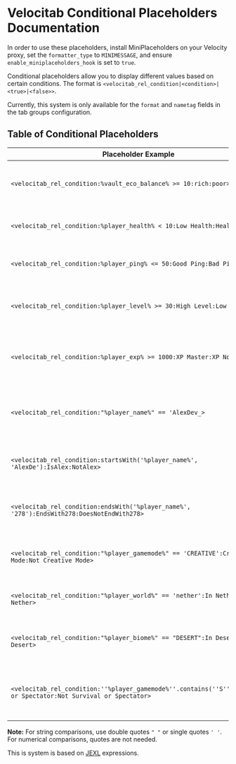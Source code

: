 # Velocitab Conditional Placeholders Documentation

In order to use these placeholders, install MiniPlaceholders on your Velocity proxy, set the `formatter_type`
to `MINIMESSAGE`, and ensure `enable_miniplaceholders_hook` is set to `true`.

Conditional placeholders allow you to display different values based on certain conditions. The format
is `<velocitab_rel_condition|<condition>|<true>|<false>>`.

Currently, this system is only available for the `format` and `nametag` fields in the tab groups configuration.

## Table of Conditional Placeholders

| Placeholder Example                                                                                                | Description                                                                                                                         | Example Output                                         |
|--------------------------------------------------------------------------------------------------------------------|-------------------------------------------------------------------------------------------------------------------------------------|--------------------------------------------------------|
| `<velocitab_rel_condition:%vault_eco_balance% >= 10:rich:poor>`                                                    | Checks if the player's vault balance is greater than or equal to 10. If true, displays "rich", else "poor".                         | `rich` or `poor`                                       |
| `<velocitab_rel_condition:%player_health% < 10:Low Health:Healthy>`                                                | Checks if the player's health is below 10. If true, displays "Low Health", else "Healthy".                                          | `Low Health` or `Healthy`                              |
| `<velocitab_rel_condition:%player_ping% <= 50:Good Ping:Bad Ping>`                                                 | Checks if the player's ping is 50 or below. If true, displays "Good Ping", else "Bad Ping".                                         | `Good Ping` or `Bad Ping`                              |
| `<velocitab_rel_condition:%player_level% >= 30:High Level:Low Level>`                                              | Checks if the player's level is 30 or above. If true, displays "High Level", else "Low Level".                                      | `High Level` or `Low Level`                            |
| `<velocitab_rel_condition:%player_exp% >= 1000:XP Master:XP Novice>`                                               | Checks if the player has 1000 or more experience points. If true, displays "XP Master", else "XP Novice".                           | `XP Master` or `XP Novice`                             |
| `<velocitab_rel_condition:"%player_name%" == 'AlexDev_>`                                                           | Checks if the player's name is either "AlexDev_" or "William278". If true, displays "Developer", else "NotDev".                     | `Developer` or `NotDev`                                |                       
| `<velocitab_rel_condition:startsWith('%player_name%', 'AlexDe'):IsAlex:NotAlex>`                                   | Checks if the player's name starts with "AlexDe". If true, displays "IsAlex", else "NotAlex".                                       | `IsAlex` or `NotAlex`                                  |
| `<velocitab_rel_condition:endsWith('%player_name%', '278'):EndsWith278:DoesNotEndWith278>`                         | Checks if the player's name ends with "278". If true, displays "EndsWith278", else "DoesNotEndWith278".                             | `EndsWith278` or `DoesNotEndWith278`                   |
| `<velocitab_rel_condition:"%player_gamemode%" == 'CREATIVE':Creative Mode:Not Creative Mode>`                      | Checks if the player is in creative mode. If true, displays "Creative Mode", else "Not Creative Mode".                              | `Creative Mode` or `Not Creative Mode`                 |
| `<velocitab_rel_condition:"%player_world%" == 'nether':In Nether:Not in Nether>`                                   | Checks if the player is in the Nether. If true, displays "In Nether", else "Not in Nether".                                         | `In Nether` or `Not in Nether`                         |
| `<velocitab_rel_condition:"%player_biome%" == "DESERT":In Desert:Not in Desert>`                                   | Checks if the player is in a desert biome. If true, displays "In Desert", else "Not in Desert".                                     | `In Desert` or `Not in Desert`                         |
| `<velocitab_rel_condition:''%player_gamemode%''.contains(''S''):Survival or Spectator:Not Survival or Spectator> ` | Checks if the player is in survival or spectator mode. If true, displays "Survival or Spectator", else "Not Survival or Spectator". | `Survival or Spectator` or `Not Survival or Spectator` |

**Note:** For string comparisons, use double quotes `" "` or single quotes `' '`. For numerical comparisons, quotes are
not needed.

This is system is based on [JEXL](https://commons.apache.org/proper/commons-jexl/reference/examples.html) expressions.